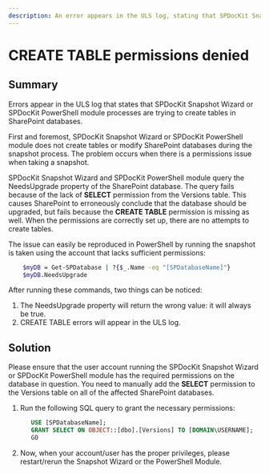 ```yaml
---
description: An error appears in the ULS log, stating that SPDocKit Snapshot Wizard or SPDocKit PowerShell module processes are trying to create tables in SharePoint databases.
---
```


# CREATE TABLE permissions denied

## **Summary**

Errors appear in the ULS log that states that SPDocKit Snapshot Wizard or SPDocKit PowerShell module processes are trying to create tables in SharePoint databases.

First and foremost, SPDocKit Snapshot Wizard or SPDocKit PowerShell module does not create tables or modify SharePoint databases during the snapshot process. The problem occurs when there is a permissions issue when taking a snapshot.

SPDocKit Snapshot Wizard and SPDocKit PowerShell module query the NeedsUpgrade property of the SharePoint database. The query fails because of the lack of **SELECT** permission from the Versions table. This causes SharePoint to erroneously conclude that the database should be upgraded, but fails because the **CREATE TABLE** permission is missing as well. When the permissions are correctly set up, there are no attempts to create tables.

The issue can easily be reproduced in PowerShell by running the snapshot is taken using the account that lacks sufficient permissions:

```bash
    $myDB = Get-SPDatabase | ?{$_.Name -eq "[SPDatabaseName]"}
    $myDB.NeedsUpgrade
```

After running these commands, two things can be noticed:

1. The NeedsUpgrade property will return the wrong value: it will always be true. 
2. CREATE TABLE errors will appear in the ULS log.

## **Solution**

Please ensure that the user account running the SPDocKit Snapshot Wizard or SPDocKit PowerShell module has the required permissions on the database in question. You need to manually add the **SELECT** permission to the Versions table on all of the affected SharePoint databases.

1. Run the following SQL query to grant the necessary permissions:

   ```sql
      USE [SPDatabaseName];  
      GRANT SELECT ON OBJECT::[dbo].[Versions] TO [DOMAIN\USERNAME];  
      GO
   ```

2. Now, when your account/user has the proper privileges, please restart/rerun the Snapshot Wizard or the PowerShell Module.



